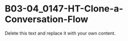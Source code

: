 

# B03-04_0147-HT-Clone-a-Conversation-Flow

Delete this text and replace it with your own content.
